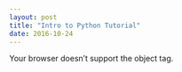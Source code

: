 ```yaml
---
layout: post
title: "Intro to Python Tutorial"
date: 2016-10-24
---
```


<object data="../htmls/Intro_to_Python.html"> 
    Your browser doesn’t support the object tag. 
</object>
